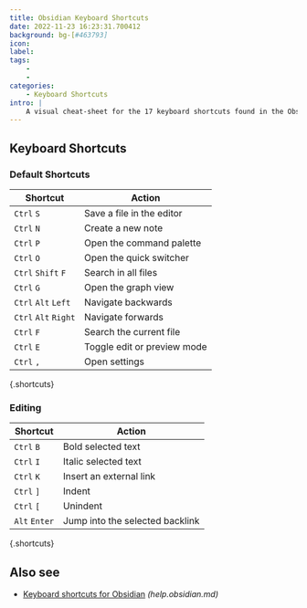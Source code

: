 ```yaml
---
title: Obsidian Keyboard Shortcuts
date: 2022-11-23 16:23:31.700412
background: bg-[#463793]
icon: 
label: 
tags: 
    - 
    - 
categories:
    - Keyboard Shortcuts
intro: |
    A visual cheat-sheet for the 17 keyboard shortcuts found in the Obsidian knowledge base app.
---
```




Keyboard Shortcuts
------------------



### Default Shortcuts

Shortcut | Action
---|---
`Ctrl` `S`  | Save a file in the editor
`Ctrl` `N`  | Create a new note
`Ctrl` `P`  | Open the command palette
`Ctrl` `O`  | Open the quick switcher
`Ctrl` `Shift` `F`  | Search in all files
`Ctrl` `G`  | Open the graph view
`Ctrl` `Alt` `Left`  | Navigate backwards
`Ctrl` `Alt` `Right`  | Navigate forwards
`Ctrl` `F`  | Search the current file
`Ctrl` `E`  | Toggle edit or preview mode
`Ctrl` `,`  | Open settings
{.shortcuts}


### Editing

Shortcut | Action
---|---
`Ctrl` `B`  | Bold selected text
`Ctrl` `I`  | Italic selected text
`Ctrl` `K`  | Insert an external link
`Ctrl` `]`  | Indent
`Ctrl` `[`  | Unindent
`Alt` `Enter`  | Jump into the selected backlink
{.shortcuts}




Also see
--------
- [Keyboard shortcuts for Obsidian](https://help.obsidian.md/How+to/Keyboard+shortcuts) _(help.obsidian.md)_
